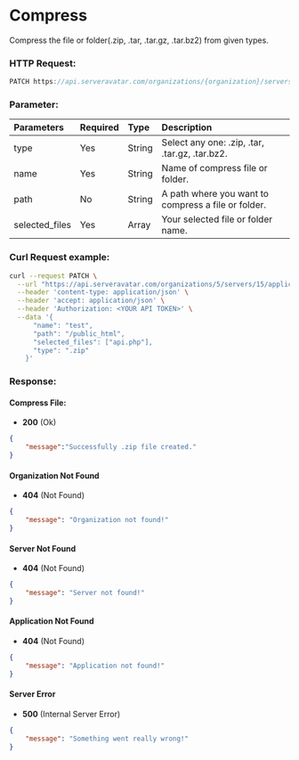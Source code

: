 # Compress

Compress the file or folder(.zip, .tar, .tar.gz, .tar.bz2) from given types.

### HTTP Request:

```js
PATCH https://api.serveravatar.com/organizations/{organization}/servers/{server}/applications/{application}/file-managers/file/compress
```

### Parameter:

| Parameters     | Required | Type      | Description      |
|:------------- |:------------- |:--------------|:----------------- |
| type | Yes | String | Select any one: .zip, .tar, .tar.gz, .tar.bz2.  |
| name | Yes | String | Name of compress file or folder. |
| path | No | String | A path where you want to compress a file or folder. |
| selected_files | Yes | Array | Your selected file or folder name. |


### Curl Request example:

```sh
curl --request PATCH \
  --url "https://api.serveravatar.com/organizations/5/servers/15/applications/92/file-managers/file/compress" \
  --header 'content-type: application/json' \
  --header 'accept: application/json' \
  --header 'Authorization: <YOUR API TOKEN>' \
  --data '{
      "name": "test",
      "path": "/public_html",
      "selected_files": ["api.php"],
      "type": ".zip"
    }'
```

### Response:

#### Compress File:

- __200__ (Ok)

```json
{
    "message":"Successfully .zip file created."
}
```

#### Organization Not Found
- __404__ (Not Found)

```json
{
    "message": "Organization not found!"
}
```

#### Server Not Found
- __404__ (Not Found)

```json
{
    "message": "Server not found!"
}
```

#### Application Not Found
- __404__ (Not Found)

```json
{
    "message": "Application not found!"
}
```

#### Server Error
- __500__ (Internal Server Error)
```json
{
    "message": "Something went really wrong!"
}
```
